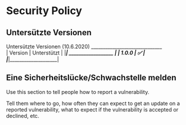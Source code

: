 # Security Policy

## Untersützte Versionen

Untersützte Versionen (10.6.2020)
 ______________________________ <br />
| Version | Unterstützt        |
|_________| __________________ |
| 1.0.0   | :white_check_mark: |
|_________|____________________|

## Eine Sicherheitslücke/Schwachstelle melden

Use this section to tell people how to report a vulnerability.

Tell them where to go, how often they can expect to get an update on a
reported vulnerability, what to expect if the vulnerability is accepted or
declined, etc.
